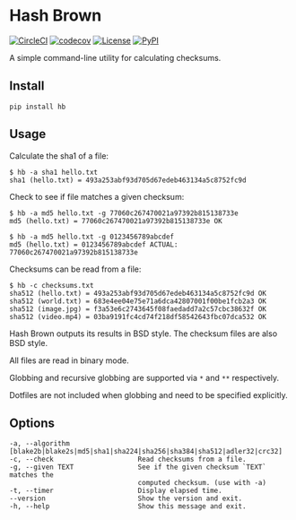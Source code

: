 # Hash Brown

[![CircleCI](https://circleci.com/gh/chingc/Hash-Brown.svg?style=shield)](https://circleci.com/gh/chingc/workflows/Hash-Brown) [![codecov](https://codecov.io/gh/chingc/Hash-Brown/branch/master/graph/badge.svg)](https://codecov.io/gh/chingc/Hash-Brown) [![License](https://img.shields.io/badge/license-MIT-blue.svg)](./LICENSE) [![PyPI](https://img.shields.io/pypi/v/hb.svg)](https://pypi.org/project/hb/)

A simple command-line utility for calculating checksums.

## Install

```
pip install hb
```

## Usage

Calculate the sha1 of a file:

```
$ hb -a sha1 hello.txt
sha1 (hello.txt) = 493a253abf93d705d67edeb463134a5c8752fc9d
```

Check to see if file matches a given checksum:

```
$ hb -a md5 hello.txt -g 77060c267470021a97392b815138733e
md5 (hello.txt) = 77060c267470021a97392b815138733e OK

$ hb -a md5 hello.txt -g 0123456789abcdef
md5 (hello.txt) = 0123456789abcdef ACTUAL: 77060c267470021a97392b815138733e
```

Checksums can be read from a file:

```
$ hb -c checksums.txt
sha512 (hello.txt) = 493a253abf93d705d67edeb463134a5c8752fc9d OK
sha512 (world.txt) = 683e4ee04e75e71a6dca42807001f00be1fcb2a3 OK
sha512 (image.jpg) = f3a53e6c2743645f08faedadd7a2c57cbc38632f OK
sha512 (video.mp4) = 03ba9191fc4cd74f218df58542643fbc07dca532 OK
```

Hash Brown outputs its results in BSD style.  The checksum files are also BSD style.

All files are read in binary mode.

Globbing and recursive globbing are supported via `*` and `**` respectively.

Dotfiles are not included when globbing and need to be specified explicitly.

## Options

```
-a, --algorithm [blake2b|blake2s|md5|sha1|sha224|sha256|sha384|sha512|adler32|crc32]
-c, --check                     Read checksums from a file.
-g, --given TEXT                See if the given checksum `TEXT` matches the
                                computed checksum. (use with -a)
-t, --timer                     Display elapsed time.
--version                       Show the version and exit.
-h, --help                      Show this message and exit.
```
